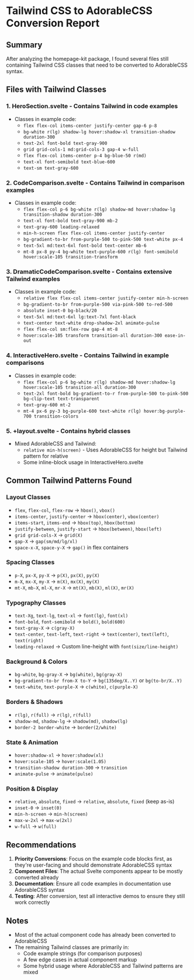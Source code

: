 # Tailwind CSS to AdorableCSS Conversion Report

## Summary
After analyzing the homepage-kit package, I found several files still containing Tailwind CSS classes that need to be converted to AdorableCSS syntax.

## Files with Tailwind Classes

### 1. **HeroSection.svelte** - Contains Tailwind in code examples
- Classes in example code:
  - `flex flex-col items-center justify-center gap-6 p-8`
  - `bg-white r(lg) shadow-lg hover:shadow-xl transition-shadow duration-300`
  - `text-2xl font-bold text-gray-900`
  - `grid grid-cols-1 md:grid-cols-3 gap-4 w-full`
  - `flex flex-col items-center p-4 bg-blue-50 r(md)`
  - `text-xl font-semibold text-blue-600`
  - `text-sm text-gray-600`

### 2. **CodeComparison.svelte** - Contains Tailwind in comparison examples
- Classes in example code:
  - `flex flex-col p-6 bg-white r(lg) shadow-md hover:shadow-lg transition-shadow duration-300`
  - `text-xl font-bold text-gray-900 mb-2`
  - `text-gray-600 leading-relaxed`
  - `min-h-screen flex flex-col items-center justify-center`
  - `bg-gradient-to-br from-purple-500 to-pink-500 text-white px-4`
  - `text-5xl md:text-6xl font-bold text-center mb-6`
  - `mt-8 px-8 py-4 bg-white text-purple-600 r(lg) font-semibold hover:scale-105 transition-transform`

### 3. **DramaticCodeComparison.svelte** - Contains extensive Tailwind examples
- Classes in example code:
  - `relative flex flex-col items-center justify-center min-h-screen`
  - `bg-gradient-to-br from-purple-500 via-pink-500 to-red-500`
  - `absolute inset-0 bg-black/20`
  - `text-5xl md:text-6xl lg:text-7xl font-black`
  - `text-center text-white drop-shadow-2xl animate-pulse`
  - `flex flex-col sm:flex-row gap-4 mt-8`
  - `hover:scale-105 transform transition-all duration-300 ease-in-out`

### 4. **InteractiveHero.svelte** - Contains Tailwind in example comparisons
- Classes in example code:
  - `flex flex-col p-6 bg-white r(lg) shadow-md hover:shadow-lg hover:scale-105 transition-all duration-300`
  - `text-2xl font-bold bg-gradient-to-r from-purple-500 to-pink-500 bg-clip-text text-transparent`
  - `text-gray-600 mt-2`
  - `mt-4 px-6 py-3 bg-purple-600 text-white r(lg) hover:bg-purple-700 transition-colors`

### 5. **+layout.svelte** - Contains hybrid classes
- Mixed AdorableCSS and Tailwind:
  - `relative min-h(screen)` - Uses AdorableCSS for height but Tailwind pattern for relative
  - Some inline-block usage in InteractiveHero.svelte

## Common Tailwind Patterns Found

### Layout Classes
- `flex`, `flex-col`, `flex-row` → `hbox()`, `vbox()`
- `items-center`, `justify-center` → `hbox(center)`, `vbox(center)`
- `items-start`, `items-end` → `hbox(top)`, `hbox(bottom)`
- `justify-between`, `justify-start` → `hbox(between)`, `hbox(left)`
- `grid grid-cols-X` → `grid(X)`
- `gap-X` → `gap(sm/md/lg/xl)`
- `space-x-X`, `space-y-X` → `gap()` in flex containers

### Spacing Classes
- `p-X`, `px-X`, `py-X` → `p(X)`, `px(X)`, `py(X)`
- `m-X`, `mx-X`, `my-X` → `m(X)`, `mx(X)`, `my(X)`
- `mt-X`, `mb-X`, `ml-X`, `mr-X` → `mt(X)`, `mb(X)`, `ml(X)`, `mr(X)`

### Typography Classes
- `text-Xg`, `text-lg`, `text-xl` → `font(lg)`, `font(xl)`
- `font-bold`, `font-semibold` → `bold()`, `bold(600)`
- `text-gray-X` → `c(gray-X)`
- `text-center`, `text-left`, `text-right` → `text(center)`, `text(left)`, `text(right)`
- `leading-relaxed` → Custom line-height with `font(size/line-height)`

### Background & Colors
- `bg-white`, `bg-gray-X` → `bg(white)`, `bg(gray-X)`
- `bg-gradient-to-br from-X to-Y` → `bg(135deg/X..Y)` or `bg(to-br/X..Y)`
- `text-white`, `text-purple-X` → `c(white)`, `c(purple-X)`

### Borders & Shadows
- `r(lg)`, `r(full)` → `r(lg)`, `r(full)`
- `shadow-md`, `shadow-lg` → `shadow(md)`, `shadow(lg)`
- `border-2 border-white` → `border(2/white)`

### State & Animation
- `hover:shadow-xl` → `hover:shadow(xl)`
- `hover:scale-105` → `hover:scale(1.05)`
- `transition-shadow duration-300` → `transition`
- `animate-pulse` → `animate(pulse)`

### Position & Display
- `relative`, `absolute`, `fixed` → `relative`, `absolute`, `fixed` (keep as-is)
- `inset-0` → `inset(0)`
- `min-h-screen` → `min-h(screen)`
- `max-w-2xl` → `max-w(2xl)`
- `w-full` → `w(full)`

## Recommendations

1. **Priority Conversions**: Focus on the example code blocks first, as they're user-facing and should demonstrate AdorableCSS syntax
2. **Component Files**: The actual Svelte components appear to be mostly converted already
3. **Documentation**: Ensure all code examples in documentation use AdorableCSS syntax
4. **Testing**: After conversion, test all interactive demos to ensure they still work correctly

## Notes
- Most of the actual component code has already been converted to AdorableCSS
- The remaining Tailwind classes are primarily in:
  - Code example strings (for comparison purposes)
  - A few edge cases in actual component markup
  - Some hybrid usage where AdorableCSS and Tailwind patterns are mixed